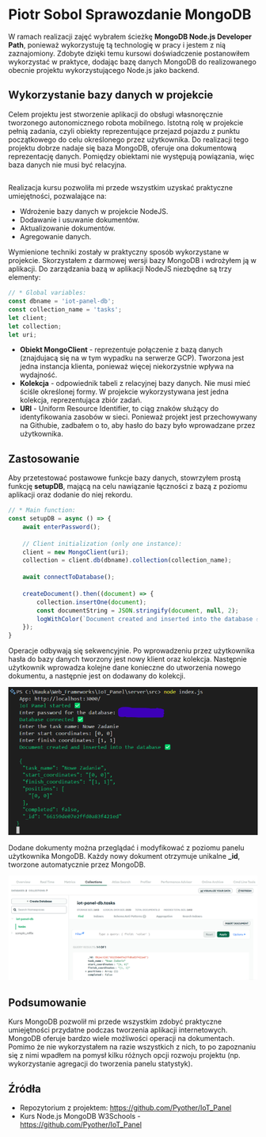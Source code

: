# Piotr Sobol Sprawozdanie MongoDB 

W ramach realizacji zajęć wybrałem ścieżkę **MongoDB Node.js Developer Path**, ponieważ wykorzystuję tą technologię w pracy i jestem z nią zaznajomiony. Zdobyte dzięki temu kursowi doświadczenie postanowiłem wykorzystać w praktyce, dodając bazę danych MongoDB do realizowanego obecnie projektu wykorzystującego Node.js jako backend. 

## Wykorzystanie bazy danych w projekcie
Celem projektu jest stworzenie aplikacji do obsługi własnoręcznie tworzonego autonomicznego robota mobilnego. Istotną rolę w projekcie pełnią zadania, czyli obiekty reprezentujące przejazd pojazdu z punktu początkowego do celu określonego przez użytkownika. Do realizacji tego projektu dobrze nadaje się baza MongoDB, oferuje ona dokumentową reprezentację danych. Pomiędzy obiektami nie występują powiązania, więc baza danych nie musi być relacyjna. 
 
## 
Realizacja kursu pozwoliła mi przede wszystkim uzyskać praktyczne umiejętności, pozwalające na:
* Wdrożenie bazy danych w projekcie NodeJS.
* Dodawanie i usuwanie dokumentów.
* Aktualizowanie dokumentów.
* Agregowanie danych.

Wymienione techniki zostały w praktyczny sposób wykorzystane w projekcie. Skorzystałem z darmowej wersji bazy MongoDB i wdrożyłem ją w aplikacji. Do zarządzania bazą w aplikacji NodeJS niezbędne są trzy elementy:

```js
// * Global variables:
const dbname = 'iot-panel-db';
const collection_name = 'tasks';
let client;
let collection;
let uri;
```

* **Obiekt MongoClient** - reprezentuje połączenie z bazą danych (znajdujacą się na w tym wypadku na serwerze GCP). Tworzona jest jedna instancja klienta, ponieważ więcej niekorzystnie wpływa na wydajność.
* **Kolekcja** - odpowiednik tabeli z relacyjnej bazy danych. Nie musi mieć ściśle określonej formy. W projekcie wykorzystywana jest jedna kolekcja, reprezentująca zbiór zadań. 
* **URI** - Uniform Resource Identifier, to ciąg znaków służący do identyfikowania zasobów w sieci. Ponieważ projekt jest przechowywany na Githubie, zadbałem o to, aby hasło do bazy było wprowadzane przez użytkownika. 

## Zastosowanie

Aby przetestować postawowe funkcje bazy danych, stowrzyłem prostą funkcję **setupDB**, mającą na celu nawiązanie łączności z bazą z poziomu aplikacji oraz dodanie do niej rekordu. 

```js
// * Main function:
const setupDB = async () => {
    await enterPassword();

    // Client initialization (only one instance): 
    client = new MongoClient(uri);
    collection = client.db(dbname).collection(collection_name);

    await connectToDatabase();

    createDocument().then((document) => {
        collection.insertOne(document);
        const documentString = JSON.stringify(document, null, 2);
        logWithColor(`Document created and inserted into the database ✅ \n\n ${documentString}`, 'green');
    });
}
```
Operacje odbywają się sekwencyjnie. Po wprowadzeniu przez użytkownika hasła do bazy danych tworzony jest nowy klient oraz kolekcja. Następnie użytkownik wprowadza kolejne dane konieczne do utworzenia nowego dokumentu, a następnie jest on dodawany do kolekcji. 

![alt text](image.png)

Dodane dokumenty można przeglądać i modyfikować z poziomu panelu użytkownika MongoDB. Każdy nowy dokument otrzymuje unikalne **_id**, tworzone automatycznie przez MongoDB. 

![alt text](image-1.png)

## Podsumowanie 

Kurs MongoDB pozwolił mi przede wszystkim zdobyć praktyczne umiejętności przydatne podczas tworzenia aplikacji internetowych. MongoDB oferuje bardzo wiele możliwości operacji na dokumentach. Pomimo że nie wykorzystałem na razie wszystkich z nich, to po zapoznaniu się z nimi wpadłem na pomysł kilku różnych opcji rozwoju projektu (np. wykorzystanie agregacji do tworzenia panelu statystyk).

## Źródła
* Repozytorium z projektem: https://github.com/Pyother/IoT_Panel
* Kurs Node.js MongoDB W3Schools - https://github.com/Pyother/IoT_Panel




